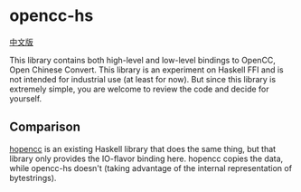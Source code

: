 # opencc-hs

[中文版](./README.zh.md)

This library contains both high-level and low-level bindings to OpenCC, Open Chinese Convert. This library is an experiment on Haskell FFI and is not intended for industrial use (at least for now). But since this library is extremely simple, you are welcome to review the code and decide for yourself.

## Comparison

[hopencc](https://hackage.haskell.org/package/hopencc) is an existing Haskell library that does the same thing, but that library only provides the IO-flavor binding here. hopencc copies the data, while opencc-hs doesn't (taking advantage of the internal representation of bytestrings).

